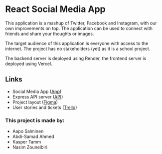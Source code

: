 # React Social Media App
This application is a mashup of Twitter, Facebook and Instagram, with our own improvements on top. The application can be used to connect with friends and share your thoughts or images.


The target audience of this application is everyone with access to the internet. The project has no stakeholders (yet) as it is a school project. 


The backend server is deployed using Render, the frontend server is deployed using Vercel.

## Links
* Social Media App ([App](https://web-project-group9.vercel.app/))
* Express API server ([API](https://social-media-group9.onrender.com/))
* Project layout ([Figma](https://www.figma.com/file/GWLAgetNmOWJUHO7GknHpy/Low-fidelity-prototype?type=design&node-id=20%3A69&mode=design&t=0xm4ZNxp9culfnMv-1))
* User stories and tickets ([Trello](https://trello.com/b/kJxeYvfT/web-dev-group-9))


### This project is made by:
- Aapo Salminen
- Abdi-Samad Ahmed
- Kasper Tamm
- Nasim Zouneibiri